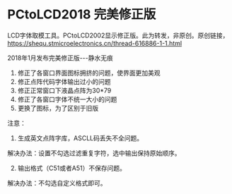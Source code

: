 # PCtoLCD2018 完美修正版
LCD字体取模工具。PCtoLCD2002显示修正版。此为转发，非原创。原创链接，https://shequ.stmicroelectronics.cn/thread-616886-1-1.html

2018年1月发布完美修正版---静水无痕

1. 修正了各窗口界面图标拥挤的问题，使界面更加美观
2. 修正点阵代码字体输出过小的问题
3. 修正正常窗口下液晶点阵为30*79
1. 修正了各窗口字体不统一大小的问题
1. 更换了图标，为了区别于旧版


注意：
1. 生成英文点阵字库，ASCLL码丢失不全问题。

解决办法：设置不勾选过滤重复字符，选中输出保持原始顺序。




2. 输出格式（C51或者A51）不保存问题。

解决办法：不勾选自定义格式即可。
